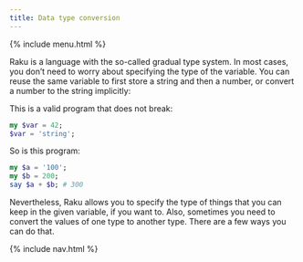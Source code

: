 ```yaml
---
title: Data type conversion
---
```


{% include menu.html %}

Raku is a language with the so-called gradual type system. In most cases, you don’t need to worry about specifying the type of the variable. You can reuse the same variable to first store a string and then a number, or convert a number to the string implicitly:

This is a valid program that does not break:

```raku
my $var = 42;
$var = 'string';
```

So is this program:

```raku
my $a = '100';
my $b = 200;
say $a + $b; # 300
```

Nevertheless, Raku allows you to specify the type of things that you can keep in the given variable, if you want to. Also, sometimes you need to convert the values of one type to another type. There are a few ways you can do that.

{% include nav.html %}
